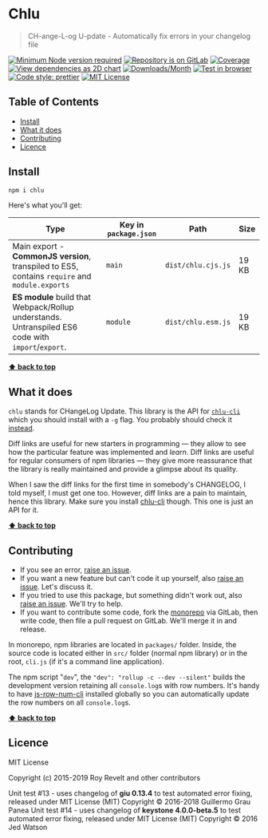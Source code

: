 # Chlu

> CH-ange-L-og U-pdate - Automatically fix errors in your changelog file

[![Minimum Node version required][node-img]][node-url]
[![Repository is on GitLab][gitlab-img]][gitlab-url]
[![Coverage][cov-img]][cov-url]
[![View dependencies as 2D chart][deps2d-img]][deps2d-url]
[![Downloads/Month][downloads-img]][downloads-url]
[![Test in browser][runkit-img]][runkit-url]
[![Code style: prettier][prettier-img]][prettier-url]
[![MIT License][license-img]][license-url]

## Table of Contents

- [Install](#install)
- [What it does](#what-it-does)
- [Contributing](#contributing)
- [Licence](#licence)

## Install

```sh
npm i chlu
```

Here's what you'll get:

| Type                                                                                               | Key in `package.json` | Path               | Size  |
| -------------------------------------------------------------------------------------------------- | --------------------- | ------------------ | ----- |
| Main export - **CommonJS version**, transpiled to ES5, contains `require` and `module.exports`     | `main`                | `dist/chlu.cjs.js` | 19 KB |
| **ES module** build that Webpack/Rollup understands. Untranspiled ES6 code with `import`/`export`. | `module`              | `dist/chlu.esm.js` | 19 KB |

**[⬆ back to top](#)**

## What it does

`chlu` stands for CHangeLog Update. This library is the API for [`chlu-cli`](https://bitbucket.org/codsen/chlu-cli) which you should install with a `-g` flag. You probably should check it [instead](https://bitbucket.org/codsen/chlu-cli).

Diff links are useful for new starters in programming — they allow to see how the particular feature was implemented and _learn_.
Diff links are useful for regular consumers of npm libraries — they give more reassurance that the library is really maintained and provide a glimpse about its quality.

When I saw the diff links for the first time in somebody's CHANGELOG, I told myself, I must get one too. However, diff links are a pain to maintain, hence this library. Make sure you install [chlu-cli](https://bitbucket.org/codsen/chlu-cli) though. This one is just an API for it.

**[⬆ back to top](#)**

## Contributing

- If you see an error, [raise an issue](https:/gitlab.com/codsen/codsen/issues/new?title=chlu%20package%20-%20put%20title%20here).
- If you want a new feature but can't code it up yourself, also [raise an issue](https:/gitlab.com/codsen/codsen/issues/new?title=chlu%20package%20-%20put%20title%20here). Let's discuss it.
- If you tried to use this package, but something didn't work out, also [raise an issue](https:/gitlab.com/codsen/codsen/issues/new?title=chlu%20package%20-%20put%20title%20here). We'll try to help.
- If you want to contribute some code, fork the [monorepo](https://gitlab.com/codsen/codsen/) via GitLab, then write code, then file a pull request on GitLab. We'll merge it in and release.

In monorepo, npm libraries are located in `packages/` folder. Inside, the source code is located either in `src/` folder (normal npm library) or in the root, `cli.js` (if it's a command line application).

The npm script "`dev`", the `"dev": "rollup -c --dev --silent"` builds the development version retaining all `console.log`s with row numbers. It's handy to have [js-row-num-cli](https://www.npmjs.com/package/js-row-num-cli) installed globally so you can automatically update the row numbers on all `console.log`s.

**[⬆ back to top](#)**

## Licence

MIT License

Copyright (c) 2015-2019 Roy Revelt and other contributors

Unit test #13 - uses changelog of **giu 0.13.4** to test automated error fixing, released under MIT License (MIT) Copyright © 2016-2018 Guillermo Grau Panea
Unit test #14 - uses changelog of **keystone 4.0.0-beta.5** to test automated error fixing, released under MIT License (MIT) Copyright © 2016 Jed Watson

[node-img]: https://img.shields.io/node/v/chlu.svg?style=flat-square&label=works%20on%20node
[node-url]: https://www.npmjs.com/package/chlu
[gitlab-img]: https://img.shields.io/badge/repo-on%20GitLab-brightgreen.svg?style=flat-square
[gitlab-url]: https://gitlab.com/codsen/codsen/tree/master/packages/chlu
[cov-img]: https://img.shields.io/badge/coverage-87.57%25-brightgreen.svg?style=flat-square
[cov-url]: https://gitlab.com/codsen/codsen/tree/master/packages/chlu
[deps2d-img]: https://img.shields.io/badge/deps%20in%202D-see_here-08f0fd.svg?style=flat-square
[deps2d-url]: http://npm.anvaka.com/#/view/2d/chlu
[downloads-img]: https://img.shields.io/npm/dm/chlu.svg?style=flat-square
[downloads-url]: https://npmcharts.com/compare/chlu
[runkit-img]: https://img.shields.io/badge/runkit-test_in_browser-a853ff.svg?style=flat-square
[runkit-url]: https://npm.runkit.com/chlu
[prettier-img]: https://img.shields.io/badge/code_style-prettier-ff69b4.svg?style=flat-square
[prettier-url]: https://prettier.io
[license-img]: https://img.shields.io/badge/licence-MIT-51c838.svg?style=flat-square
[license-url]: https://gitlab.com/codsen/codsen/blob/master/LICENSE
